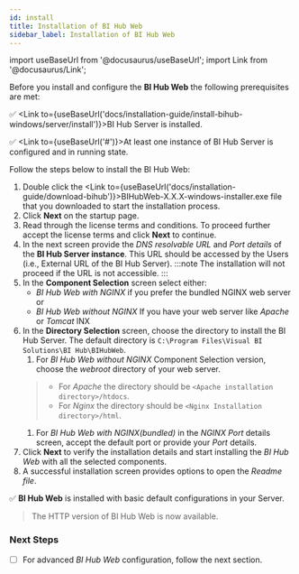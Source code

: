 ```yaml
---
id: install
title: Installation of BI Hub Web
sidebar_label: Installation of BI Hub Web
---
```


import useBaseUrl from '@docusaurus/useBaseUrl';
import Link from '@docusaurus/Link';

Before you install and configure the **BI Hub Web** the following prerequisites are met:

:white_check_mark: <Link to={useBaseUrl('docs/installation-guide/install-bihub-windows/server/install')}>BI Hub Server</Link> is installed.

:white_check_mark: <Link to={useBaseUrl('#')}>At least one instance of BI Hub Server is configured and in running state</Link>.

Follow the steps below to install the BI Hub Web:

1. Double click the <Link to={useBaseUrl('docs/installation-guide/download-bihub')}>BIHubWeb-X.X.X-windows-installer.exe</Link> file that you downloaded to start the installation process.
1. Click **Next** on the startup page.
1. Read through the license terms and conditions. To proceed further accept the license terms and click **Next** to continue.
1. In the next screen provide the *DNS resolvable URL* and *Port details* of the **BI Hub Server instance**. This URL should be accessed by the Users (i.e., External URL of the BI Hub Server).
:::note
The installation will not proceed if the URL is not accessible.
:::
1. In the **Component Selection** screen select either:
   - *BI Hub Web with NGINX* if you prefer the bundled NGINX web server or
   - *BI Hub Web without NGINX* If you have your web server like *Apache* or *Tomcat* INX
1. In the **Directory Selection** screen, choose the directory to install the BI Hub Server. The default directory is `C:\Program Files\Visual BI Solutions\BI Hub\BIHubWeb`. 
   1. For *BI Hub Web without NGINX* Component Selection version, choose the *webroot* directory of your web server.
   > * For *Apache* the directory should be `<Apache installation directory>/htdocs`.
   > * For *Nginx* the directory should be `<Nginx Installation directory>/html`.
   1. For *BI Hub Web with NGINX(bundled)* in the *NGINX Port* details screen, accept the default port or provide your *Port* details.
1. Click **Next** to verify the installation details and start installing the *BI Hub Web* with all the selected components.
1. A successful installation screen provides options to open the *Readme file*.

:white_check_mark: **BI Hub Web** is installed with basic default configurations in your Server.

> The HTTP version of BI Hub Web is now available.

### Next Steps

- [ ] For advanced *BI Hub Web* configuration, follow the next section.

